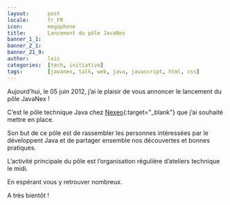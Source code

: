 ```yaml
---
layout:      post
locale:      fr_FR
icon:        megaphone
title:       Lancement du pôle JavaNex
banner_1_1:  
banner_2_1:  
banner_21_9: 
author:      loic
categories:  [tech, initiative]
tags:        [javanex, talk, web, java, javascript, html, css]
---
```


Aujourd’hui, le 05 juin 2012, j’ai le plaisir de vous annoncer le lancement du pôle JavaNex !

C’est le pôle technique Java chez [Nexeo](http://nexeo.fr){:target="_blank"} que j’ai souhaité mettre en place.

Son but de ce pôle est de rassembler les personnes intéressées par le développent Java et de partager ensemble nos découvertes et bonnes pratiques.

L’activité principale du pôle est l’organisation régulière d’ateliers technique le midi.

En espérant vous y retrouver nombreux.

A très bientôt !

